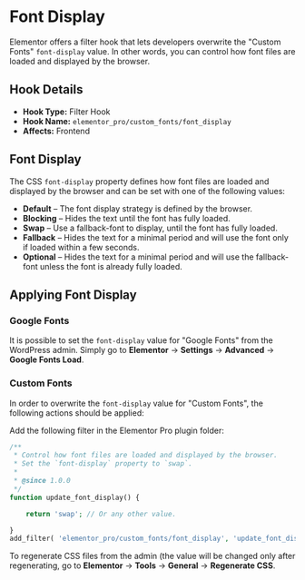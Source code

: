 # Font Display

<Badge type="tip" vertical="top" text="Elementor Pro" /> <Badge type="warning" vertical="top" text="Basic" />

Elementor offers a filter hook that lets developers overwrite the "Custom Fonts" `font-display` value. In other words, you can control how font files are loaded and displayed by the browser.

## Hook Details

* **Hook Type:** Filter Hook
* **Hook Name:** `elementor_pro/custom_fonts/font_display`
* **Affects:** Frontend

## Font Display

The CSS `font-display` property defines how font files are loaded and displayed by the browser and can be set with one of the following values:

* **Default** – The font display strategy is defined by the browser.
* **Blocking** – Hides the text until the font has fully loaded.
* **Swap** – Use a fallback-font to display, until the font has fully loaded.
* **Fallback** – Hides the text for a minimal period and will use the font only if loaded within a few seconds.
* **Optional** – Hides the text for a minimal  period and will use the fallback-font unless the font is already fully loaded.

## Applying Font Display

### Google Fonts

It is possible to set the `font-display` value for "Google Fonts" from the WordPress admin. Simply go to **Elementor** → **Settings** → **Advanced** → **Google Fonts Load**.

### Custom Fonts

In order to overwrite the `font-display` value for "Custom Fonts", the following actions should be applied:

Add the following filter in the Elementor Pro plugin folder:

```php
/**
 * Control how font files are loaded and displayed by the browser.
 * Set the `font-display` property to `swap`.
 *
 * @since 1.0.0
 */
function update_font_display() {

	return 'swap'; // Or any other value.

}
add_filter( 'elementor_pro/custom_fonts/font_display', 'update_font_display' );
```

To regenerate CSS files from the admin (the value will be changed only after regenerating, go to **Elementor** → **Tools** → **General** → **Regenerate CSS**.
